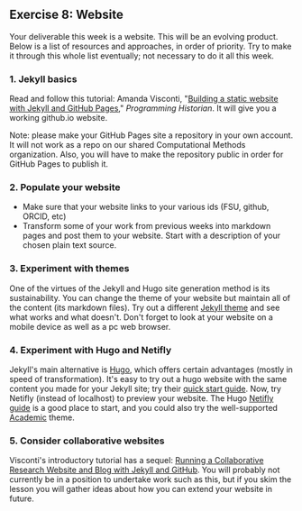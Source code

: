 ## Exercise 8: Website

Your deliverable this week is a website. This will be an evolving product. Below is a list of resources and approaches, in order of priority. Try to make it through this whole list eventually; not necessary to do it all this week.

### 1. Jekyll basics
Read and follow this tutorial: Amanda Visconti, "[Building a static website with Jekyll and GitHub Pages](https://programminghistorian.org/en/lessons/building-static-sites-with-jekyll-github-pages)," _Programming Historian_. It will give you a working github.io website.

Note: please make your GitHub Pages site a repository in your own account. It will not work as a repo on our shared Computational Methods organization. Also, you will have to make the repository public in order for GitHub Pages to publish it.

### 2. Populate your website
- Make sure that your website links to your various ids (FSU, github, ORCID, etc)
- Transform some of your work from previous weeks into markdown pages and post them to your website. Start with a description of your chosen plain text source.

### 3. Experiment with themes
One of the virtues of the Jekyll and Hugo site generation method is its sustainability. You can change the theme of your website but maintain all of the content (its markdown files). Try out a different [Jekyll theme](https://jekyllthemes.io/) and see what works and what doesn't. Don't forget to look at your website on a mobile device as well as a pc web browser.

### 4. Experiment with Hugo and Netifly
Jekyll's main alternative is [Hugo](https://gohugo.io/), which offers certain advantages (mostly in speed of transformation). It's easy to try out a hugo website with the same content you made for your Jekyll site; try their [quick start guide](https://gohugo.io/getting-started/quick-start/). Now, try Netifly (instead of localhost) to preview your website. The Hugo [Netifly guide](https://gohugo.io/hosting-and-deployment/hosting-on-netlify/) is a good place to start, and you could also try the well-supported [Academic](https://academic-demo.netlify.app/) theme.

### 5. Consider collaborative websites
Visconti's introductory tutorial has a sequel: [Running a Collaborative Research Website and Blog with Jekyll and GitHub](https://programminghistorian.org/en/lessons/collaborative-blog-with-jekyll-github). You will probably not currently be in a position to undertake work such as this, but if you skim the lesson you will gather ideas about how you can extend your website in future.
